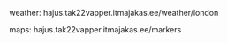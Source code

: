 weather: hajus.tak22vapper.itmajakas.ee/weather/london

maps: hajus.tak22vapper.itmajakas.ee/markers
